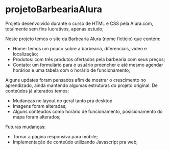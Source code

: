 # projetoBarbeariaAlura

Projeto desenvolvido durante o curso de HTML e CSS pela Alura.com, totalmente sem fins lucrativos, apenas estudo;

Neste projeto temos o site da Barbearia Alura (nome fictício) que contém:
   - Home: temos um pouco sobre a barbearia, diferenciais, video e localização;
   - Produtos: com três produtos ofertados pela barbearia com seus preços;
   - Contato: um formulário para o usuário preencher e até mesmo agendar horários e uma tabela com o horário de funcionamento;


Alguns updates foram pensados afim de mostrar o crescimento no aprendizado, ainda mantendo algumas estruturas do projeto original:
   De conteúdos já alterados temos:
   - Mudanças no layout no geral tanto pra desktop
   - Imagens foram alteradas;
   - Alguns conteúdos como horário de funcionamento, posicionamento do mapa foram alterados;
      
   Futuras mudanças:
   - Tornar a página responsiva para mobile;
   - Implementação de conteúdo utilizando Javascript pra web;


